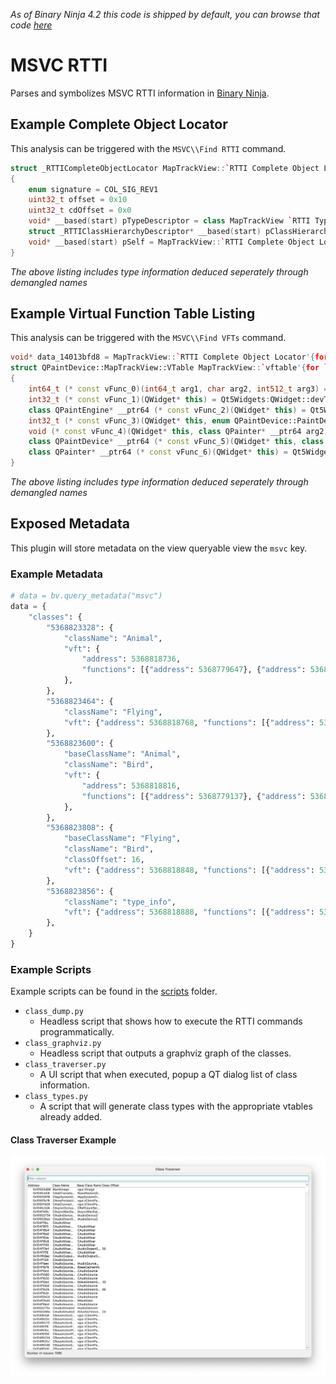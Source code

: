 _As of Binary Ninja 4.2 this code is shipped by default, you can browse that code [here](https://github.com/Vector35/binaryninja-api/tree/dev/plugins/msvc_rtti)_

# MSVC RTTI

Parses and symbolizes MSVC RTTI information in [Binary Ninja].

## Example Complete Object Locator

This analysis can be triggered with the `MSVC\\Find RTTI` command.

```cpp
struct _RTTICompleteObjectLocator MapTrackView::`RTTI Complete Object Locator'{for `QPaintDevice'} = 
{
    enum signature = COL_SIG_REV1
    uint32_t offset = 0x10
    uint32_t cdOffset = 0x0
    void* __based(start) pTypeDescriptor = class MapTrackView `RTTI Type Descriptor' {__dos_header + 0x2071e8}
    struct _RTTIClassHierarchyDescriptor* __based(start) pClassHierarchyDescriptor = MapTrackView::`RTTI Class Hierarchy Descriptor' {__dos_header + 0x1c6128}
    void* __based(start) pSelf = MapTrackView::`RTTI Complete Object Locator'{for `QPaintDevice'} {__dos_header + 0x1c61a0}
}
```

_The above listing includes type information deduced seperately through demangled names_

## Example Virtual Function Table Listing

This analysis can be triggered with the `MSVC\\Find VFTs` command.

```cpp
void* data_14013bfd8 = MapTrackView::`RTTI Complete Object Locator'{for `QPaintDevice'}
struct QPaintDevice::MapTrackView::VTable MapTrackView::`vftable'{for `QPaintDevice'} = 
{
    int64_t (* const vFunc_0)(int64_t arg1, char arg2, int512_t arg3) = sub_140053114
    int32_t (* const vFunc_1)(QWidget* this) = Qt5Widgets:QWidget::devType(QWidget* this) const__ptr64
    class QPaintEngine* __ptr64 (* const vFunc_2)(QWidget* this) = Qt5Widgets:QWidget::paintEngine(QWidget* this) const__ptr64
    int32_t (* const vFunc_3)(QWidget* this, enum QPaintDevice::PaintDeviceMetric arg2) = Qt5Widgets:QWidget::metric(QWidget* this, enum QPaintDevice::PaintDeviceMetric) const__ptr64
    void (* const vFunc_4)(QWidget* this, class QPainter* __ptr64 arg2) = Qt5Widgets:QWidget::initPainter(QWidget* this, class QPainter* __ptr64) const__ptr64
    class QPaintDevice* __ptr64 (* const vFunc_5)(QWidget* this, class QPoint* __ptr64 arg2) = Qt5Widgets:QWidget::redirected(QWidget* this, class QPoint* __ptr64) const__ptr64
    class QPainter* __ptr64 (* const vFunc_6)(QWidget* this) = Qt5Widgets:QWidget::sharedPainter(QWidget* this) const__ptr64
}
```

_The above listing includes type information deduced seperately through demangled names_

## Exposed Metadata

This plugin will store metadata on the view queryable view the `msvc` key.

### Example Metadata

```py
# data = bv.query_metadata("msvc")
data = {
    "classes": {
        "5368823328": {
            "className": "Animal",
            "vft": {
                "address": 5368818736,
                "functions": [{"address": 5368779647}, {"address": 5368779152}],
            },
        },
        "5368823464": {
            "className": "Flying",
            "vft": {"address": 5368818768, "functions": [{"address": 5368778982}]},
        },
        "5368823600": {
            "baseClassName": "Animal",
            "className": "Bird",
            "vft": {
                "address": 5368818816,
                "functions": [{"address": 5368779137}, {"address": 5368779272}],
            },
        },
        "5368823808": {
            "baseClassName": "Flying",
            "className": "Bird",
            "classOffset": 16,
            "vft": {"address": 5368818848, "functions": [{"address": 5368778982}]},
        },
        "5368823856": {
            "className": "type_info",
            "vft": {"address": 5368818888, "functions": [{"address": 5368778927}]},
        },
    }
}
```

### Example Scripts

Example scripts can be found in the  [scripts](/scripts) folder.

- `class_dump.py`
  - Headless script that shows how to execute the RTTI commands programmatically.
- `class_graphviz.py`
  - Headless script that outputs a graphviz graph of the classes.
- `class_traverser.py`
  - A UI script that when executed, popup a QT dialog list of class information.
- `class_types.py`
  - A script that will generate class types with the appropriate vtables already added.

#### Class Traverser Example

![class_traverser.png](fixtures/class_traverser.png)

[Binary Ninja]: https://binary.ninja
